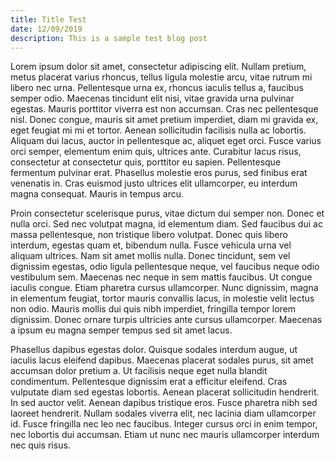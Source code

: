 ```yaml
---
title: Title Test
date: 12/09/2019
description: This is a sample test blog post
---
```

Lorem ipsum dolor sit amet, consectetur adipiscing elit. Nullam pretium, metus placerat varius rhoncus, tellus ligula molestie arcu, vitae rutrum mi libero nec urna. Pellentesque urna ex, rhoncus iaculis tellus a, faucibus semper odio. Maecenas tincidunt elit nisi, vitae gravida urna pulvinar egestas. Mauris porttitor viverra est non accumsan. Cras nec pellentesque nisl. Donec congue, mauris sit amet pretium imperdiet, diam mi gravida ex, eget feugiat mi mi et tortor. Aenean sollicitudin facilisis nulla ac lobortis. Aliquam dui lacus, auctor in pellentesque ac, aliquet eget orci. Fusce varius orci semper, elementum enim quis, ultrices ante. Curabitur lacus risus, consectetur at consectetur quis, porttitor eu sapien. Pellentesque fermentum pulvinar erat. Phasellus molestie eros purus, sed finibus erat venenatis in. Cras euismod justo ultrices elit ullamcorper, eu interdum magna consequat. Mauris in tempus arcu.



Proin consectetur scelerisque purus, vitae dictum dui semper non. Donec et nulla orci. Sed nec volutpat magna, id elementum diam. Sed faucibus dui ac massa pellentesque, non tristique libero volutpat. Donec quis libero interdum, egestas quam et, bibendum nulla. Fusce vehicula urna vel aliquam ultrices. Nam sit amet mollis nulla. Donec tincidunt, sem vel dignissim egestas, odio ligula pellentesque neque, vel faucibus neque odio vestibulum sem. Maecenas nec neque in sem mattis faucibus. Ut congue iaculis congue. Etiam pharetra cursus ullamcorper. Nunc dignissim, magna in elementum feugiat, tortor mauris convallis lacus, in molestie velit lectus non odio. Mauris mollis dui quis nibh imperdiet, fringilla tempor lorem dignissim. Donec ornare turpis ultricies ante cursus ullamcorper. Maecenas a ipsum eu magna semper tempus sed sit amet lacus.



Phasellus dapibus egestas dolor. Quisque sodales interdum augue, ut iaculis lacus eleifend dapibus. Maecenas placerat sodales purus, sit amet accumsan dolor pretium a. Ut facilisis neque eget nulla blandit condimentum. Pellentesque dignissim erat a efficitur eleifend. Cras vulputate diam sed egestas lobortis. Aenean placerat sollicitudin hendrerit. In sed auctor velit. Aenean dapibus tristique eros. Fusce pharetra nibh sed laoreet hendrerit. Nullam sodales viverra elit, nec lacinia diam ullamcorper id. Fusce fringilla nec leo nec faucibus. Integer cursus orci in enim tempor, nec lobortis dui accumsan. Etiam ut nunc nec mauris ullamcorper interdum nec quis risus.
